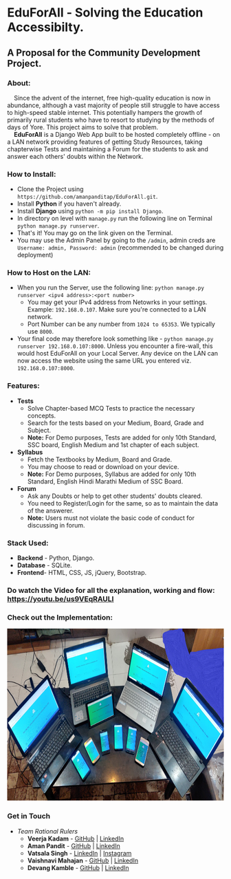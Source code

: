 # EduForAll - Solving the Education Accessibilty.
## A Proposal for the Community Development Project.

### About:
&nbsp;&nbsp;&nbsp;&nbsp;Since the advent of the internet, free high-quality education is now in abundance, although a vast majority of people still struggle to have access to high-speed stable internet. This potentially hampers the growth of primarily rural students who have to resort to studying by the methods of days of Yore. This project aims to solve that problem.<br>
&nbsp;&nbsp;&nbsp;&nbsp;**EduForAll** is a Django Web App built to be hosted completely offline - on a LAN network providing features of getting Study Resources, taking chapterwise Tests and maintaining a Forum for the students to ask and answer each others' doubts within the Network.

### How to Install:
- Clone the Project using `https://github.com/amanpanditap/EduForAll.git`.
- Install **Python** if you haven't already.
- Install **Django** using  `python -m pip install Django`.
- In directory on level with `manage.py` run the following line on Terminal `python manage.py runserver`.
- That's it! You may go on the link given on the Terminal.
- You may use the Admin Panel by going to the `/admin`, admin creds are `Username: admin, Password: admin` (recommended to be changed during deployment)

### How to Host on the LAN:
- When you run the Server, use the following line: `python manage.py runserver <ipv4 address>:<port number>`
  - You may get your IPv4 address from Netowrks in your settings. Example: `192.168.0.107`. Make sure you're connected to a LAN network.
  - Port Number can be any number from `1024 to 65353`. We typically use `8000`.
- Your final code may therefore look something like - `python manage.py runserver 192.168.0.107:8000`. Unless you encounter a fire-wall, this would host EduForAll on your Local Server. Any device on the LAN can now access the website using the same URL you entered viz. `192.168.0.107:8000`.

### Features:
- **Tests**
  - Solve Chapter-based MCQ Tests to practice the necessary concepts.
  - Search for the tests based on your Medium, Board, Grade and Subject.
  - **Note:** For Demo purposes, Tests are added for only 10th Standard, SSC board, English Medium and 1st chapter of each subject.
- **Syllabus**
  - Fetch the Textbooks by Medium, Board and Grade.
  - You may choose to read or download on your device.
  - **Note:** For Demo purposes, Syllabus are added for only 10th Standard, English Hindi Marathi Medium of SSC Board.
- **Forum**
  - Ask any Doubts or help to get other students' doubts cleared.
  - You need to Register/Login for the same, so as to maintain the data of the answerer.
  - **Note:** Users must not violate the basic code of conduct for discussing in forum.

### Stack Used:
- **Backend** - Python, Django.
- **Database** - SQLite.
- **Frontend**- HTML, CSS, JS, jQuery, Bootstrap.

### Do watch the Video for all the explanation, working and flow: https://youtu.be/us9VEqRAULI 

### Check out the Implementation:<br/>
<img src="result.jpg" height = 400 width = 800>


### Get in Touch
- *Team Rational Rulers*
  - **Veerja Kadam** - <a href="https://github.com/veerja-kadam">GitHub</a> | <a href="https://www.linkedin.com/in/veerja-kadam-ba23a316a/">LinkedIn</a>
  - **Aman Pandit** - <a href="https://github.com/amanpanditap">GitHub</a> | <a href="https://www.linkedin.com/in/amanpanditwce/">LinkedIn</a>
  - **Vatsala Singh** - <a href="https://www.linkedin.com/in/vatsala-singh-a00207209/">LinkedIn</a> | <a href="https://www.instagram.com/tempest_steel_vatsala/">Instagram</a>
  - **Vaishnavi Mahajan** - <a href="https://github.com/VaishnaviM411">GitHub</a> | <a href="https://www.linkedin.com/in/vaishnavi-mahajan-a191121a5/">LinkedIn</a>
  - **Devang Kamble** - <a href="https://github.com/rising-entropy">GitHub</a> | <a href="https://www.linkedin.com/in/devang-kamble/">LinkedIn</a>
